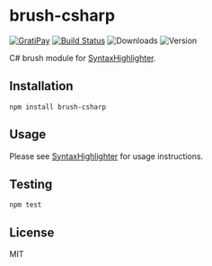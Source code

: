 # brush-csharp

[![GratiPay](https://img.shields.io/gratipay/user/alexgorbatchev.svg)](https://gratipay.com/alexgorbatchev/)
[![Build Status](https://travis-ci.org/syntaxhighlighter/brush-csharp.svg)](https://travis-ci.org/syntaxhighlighter/brush-csharp)
![Downloads](https://img.shields.io/npm/dm/brush-csharp.svg)
![Version](https://img.shields.io/npm/v/brush-csharp.svg)

C# brush module for [SyntaxHighlighter](https://github.com/syntaxhighlighter/syntaxhighlighter).

## Installation

```
npm install brush-csharp
```

## Usage

Please see [SyntaxHighlighter](https://github.com/syntaxhighlighter/syntaxhighlighter) for usage instructions.

## Testing

```
npm test
```

## License

MIT
